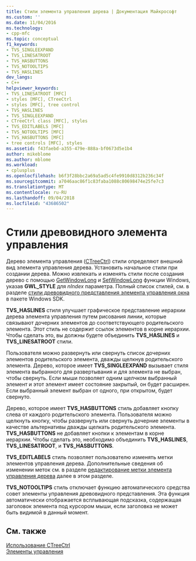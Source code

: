 ```yaml
---
title: Стили элемента управления дерева | Документация Майкрософт
ms.custom: ''
ms.date: 11/04/2016
ms.technology:
- cpp-mfc
ms.topic: conceptual
f1_keywords:
- TVS_SINGLEEXPAND
- TVS_LINESATROOT
- TVS_HASBUTTONS
- TVS_NOTOOLTIPS
- TVS_HASLINES
dev_langs:
- C++
helpviewer_keywords:
- TVS_LINESATROOT [MFC]
- styles [MFC], CTreeCtrl
- styles [MFC], tree control
- TVS_HASLINES
- TVS_SINGLEEXPAND
- CTreeCtrl class [MFC], styles
- TVS_EDITLABELS [MFC]
- TVS_NOTOOLTIPS [MFC]
- TVS_HASBUTTONS [MFC]
- tree controls [MFC], styles
ms.assetid: f43faebd-a355-479e-888a-bf0673d5e1b4
author: mikeblome
ms.author: mblome
ms.workload:
- cplusplus
ms.openlocfilehash: b6f3f28bbc2a69a5ad5c4fe9910d8312b236c34f
ms.sourcegitcommit: a7046aac86f1c83faba1088c80698474e25fe7c3
ms.translationtype: MT
ms.contentlocale: ru-RU
ms.lasthandoff: 09/04/2018
ms.locfileid: "43686502"
---
```

# <a name="tree-control-styles"></a>Стили древовидного элемента управления
Дерево элемента управления ([CTreeCtrl](../mfc/reference/ctreectrl-class.md)) стили определяют внешний вид элемента управления дерева. Установить начальное стили при создании дерева. Можно извлекать и изменять стили после создания дерево с помощью [GetWindowLong](/windows/desktop/api/winuser/nf-winuser-getwindowlonga) и [SetWindowLong](/windows/desktop/api/winuser/nf-winuser-setwindowlonga) функции Windows, указав **GWL_STYLE** для *nIndex* параметра. Полный список стилей, см. в разделе [стили древовидного представления элемента управления окна](/windows/desktop/Controls/tree-view-control-window-styles) в пакете Windows SDK.  
  
 **TVS_HASLINES** стиля улучшает графическое представление иерархии дерева элемента управления путем рисования линии, которые связывают дочерних элементов до соответствующего родительского элемента. Этот стиль не содержит ссылок элементов в корне иерархии. Чтобы сделать это, вы должны будете объединить **TVS_HASLINES** и **TVS_LINESATROOT** стили.  
  
 Пользователя можно развернуть или свернуть список дочерних элементов родительского элемента, дважды щелкнув родительского элемента. Дерево, которое имеет **TVS_SINGLEEXPAND** вызывает стиля элемента выбранного для развертывания и для элемента не выбран, чтобы свернуть. Если мыши позволяет одним щелчком выбранный элемент и этот элемент имеет состояние закрытый, он будет расширен. Если выбранный элемент выбран от одного, при открытом, будет свернуто.  
  
 Дерево, которое имеет **TVS_HASBUTTONS** стиль добавляет кнопку слева от каждого родительского элемента. Пользователя можно щелкнуть кнопку, чтобы развернуть или свернуть дочерние элементы в качестве альтернативы дважды щелкать родительского элемента. **TVS_HASBUTTONS** не добавляет кнопки к элементам в корне иерархии. Чтобы сделать это, необходимо объединить **TVS_HASLINES**, **TVS_LINESATROOT**, и **TVS_HASBUTTONS**.  
  
 **TVS_EDITLABELS** стиль позволяет пользователю изменять метки элементов управления дерева. Дополнительные сведения об изменении меток см. в разделе [редактирование метки элемента управления дерева](../mfc/tree-control-label-editing.md) далее в этом разделе.  
  
 **TVS_NOTOOLTIPS** стиль отключает функцию автоматического средства совет элементы управления древовидного представления. Эта функция автоматически отображается всплывающая подсказка, содержащая заголовок элемента под курсором мыши, если заголовка не может быть видимой в данный момент.  
  
## <a name="see-also"></a>См. также  
 [Использование CTreeCtrl](../mfc/using-ctreectrl.md)   
 [Элементы управления](../mfc/controls-mfc.md)

